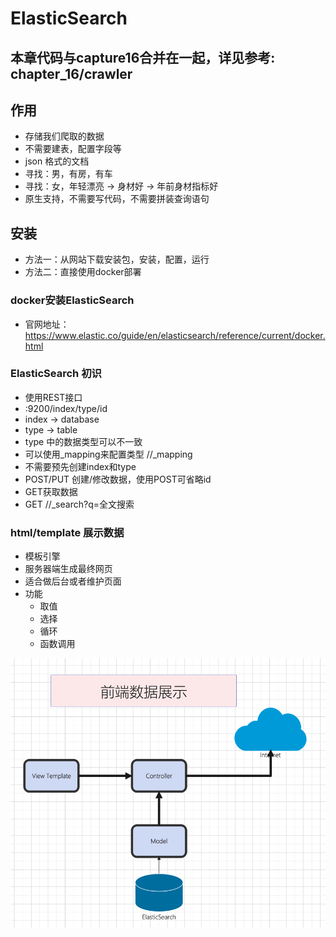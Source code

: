 # ElasticSearch 
## 本章代码与capture16合并在一起，详见参考: chapter_16/crawler
## 作用
- 存储我们爬取的数据
- 不需要建表，配置字段等
- json 格式的文档
- 寻找：男，有房，有车
- 寻找：女，年轻漂亮 -> 身材好 -> 年前身材指标好
- 原生支持，不需要写代码，不需要拼装查询语句

## 安装
- 方法一：从网站下载安装包，安装，配置，运行
- 方法二：直接使用docker部署


### docker安装ElasticSearch
- 官网地址：https://www.elastic.co/guide/en/elasticsearch/reference/current/docker.html

### ElasticSearch 初识
- 使用REST接口
- <server>:9200/index/type/id
- index -> database
- type -> table
- type 中的数据类型可以不一致
- 可以使用_mapping来配置类型 <index>/<type>/_mapping
- 不需要预先创建index和type
- POST/PUT 创建/修改数据，使用POST可省略id
- GET获取数据
- GET <index>/<type>/_search?q=全文搜索

### html/template 展示数据
- 模板引擎
- 服务器端生成最终网页
- 适合做后台或者维护页面
- 功能
    - 取值
    - 选择
    - 循环
    - 函数调用

![](images/79794e24.png)

